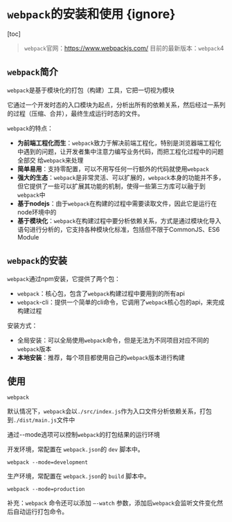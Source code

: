 # `webpack`的安装和使用 {ignore}

[toc]

> `webpack`官网：https://www.webpackjs.com/
> 目前的最新版本：`webpack`4

## `webpack`简介

`webpack`是基于模块化的打包（构建）工具，它把一切视为模块

它通过一个开发时态的入口模块为起点，分析出所有的依赖关系，然后经过一系列的过程（压缩、合并），最终生成运行时态的文件。

`webpack`的特点：

- **为前端工程化而生**：`webpack`致力于解决前端工程化，特别是浏览器端工程化中遇到的问题，让开发者集中注意力编写业务代码，而把工程化过程中的问题全部交 给`webpack`来处理
- **简单易用**：支持零配置，可以不用写任何一行额外的代码就使用`webpack`
- **强大的生态**：`webpack`是非常灵活、可以扩展的，`webpack`本身的功能并不多，但它提供了一些可以扩展其功能的机制，使得一些第三方库可以融于到`webpack`中
- **基于nodejs**：由于`webpack`在构建的过程中需要读取文件，因此它是运行在node环境中的
- **基于模块化**：`webpack`在构建过程中要分析依赖关系，方式是通过模块化导入语句进行分析的，它支持各种模块化标准，包括但不限于CommonJS、ES6 Module

## `webpack`的安装

`webpack`通过npm安装，它提供了两个包：

- `webpack`：核心包，包含了`webpack`构建过程中要用到的所有api
- `webpack`-cli：提供一个简单的cli命令，它调用了`webpack`核心包的api，来完成构建过程

安装方式：

- 全局安装：可以全局使用`webpack`命令，但是无法为不同项目对应不同的`webpack`版本
- **本地安装**：推荐，每个项目都使用自己的`webpack`版本进行构建

## 使用

```shell
webpack
```

默认情况下，`webpack`会以```./src/index.js```作为入口文件分析依赖关系，打包到```./dist/main.js```文件中

通过--mode选项可以控制`webpack`的打包结果的运行环境

开发环境，常配置在 `webpack.json`的 `dev` 脚本中。

```
webpack --mode=development
```

生产环境，常配置在 `webpack.json`的 `build` 脚本中。

```
webpack --mode=production
```



补充：`webpack` 命令还可以添加 `–-watch` 参数，添加后`webpack`会监听文件变化然后自动运行打包命令。

